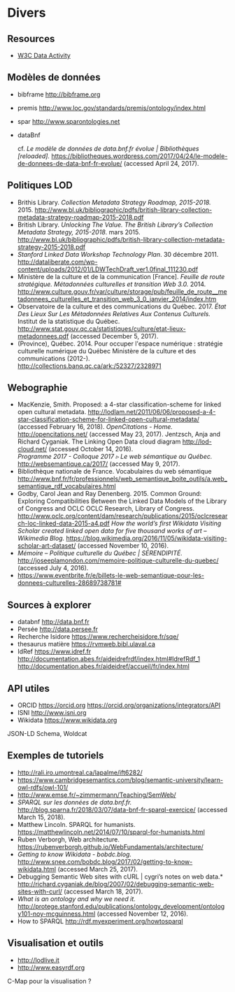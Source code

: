 # Divers

## Resources

- [W3C Data Activity](http://www.w3.org/2013/data/)

## Modèles de données

- bibframe http://bibframe.org

- premis http://www.loc.gov/standards/premis/ontology/index.html

- spar http://www.sparontologies.net

- dataBnf 

  cf. *Le modèle de données de data.bnf.fr évolue | Bibliothèques [reloaded].* https://bibliotheques.wordpress.com/2017/04/24/le-modele-de-donnees-de-data-bnf-fr-evolue/ (accessed April 24, 2017).	

## Politiques LOD

- Brithis Library. *Collection Metadata Strategy Roadmap, 2015-2018.* 2015. http://www.bl.uk/bibliographic/pdfs/british-library-collection-metadata-strategy-roadmap-2015-2018.pdf
- British Library. *Unlocking The Value. The British Library’s Collection Metadata Strategy, 2015-2018*. mars 2015. http://www.bl.uk/bibliographic/pdfs/british-library-collection-metadata-strategy-2015-2018.pdf
- *Stanford Linked Data Workshop Technology Plan*. 30 décembre 2011. http://dataliberate.com/wp-content/uploads/2012/01/LDWTechDraft_ver1.0final_111230.pdf
- Ministère de la culture et de la communication [France]. *Feuille de route stratégique. Métadonnées culturelles et transition Web 3.0.* 2014. http://www.culture.gouv.fr/var/culture/storage/pub/feuille_de_route__metadonnees_culturelles_et_transition_web_3_0_janvier_2014/index.htm
- Observatoire de la culture et des communications du Québec. 2017. *État Des Lieux Sur Les Métadonnées Relatives Aux Contenus Culturels.* Institut de la statistique du Québec. http://www.stat.gouv.qc.ca/statistiques/culture/etat-lieux-metadonnees.pdf (accessed December 5, 2017).
- (Province), Québec. 2014. Pour occuper l'espace numérique : stratégie culturelle numérique du Québec Ministère de la culture et des communications (2012-). http://collections.banq.qc.ca/ark:/52327/2328971

## Webographie

- MacKenzie, Smith. Proposed: a 4-star classification-scheme for linked open cultural metadata. http://lodlam.net/2011/06/06/proposed-a-4-star-classification-scheme-for-linked-open-cultural-metadata/ (accessed February 16, 2018).
	 *OpenCitations - Home.* http://opencitations.net/ (accessed May 23, 2017).	
	 Jentzsch, Anja and Richard Cyganiak. The Linking Open Data cloud diagram http://lod-cloud.net/ (accessed October 14, 2016).	
	 *Programme 2017 - Colloque 2017 ▹ Le web sémantique au Québec.* http://websemantique.ca/2017/ (accessed May 9, 2017).	
- Bibliothèque nationale de France. Vocabulaires du web sémantique http://www.bnf.fr/fr/professionnels/web_semantique_boite_outils/a.web_semantique_rdf_vocabulaires.html
- Godby, Carol Jean and Ray Denenberg. 2015. Common Ground: Exploring Compatibilities Between the Linked Data Models of the Library of Congress and OCLC OCLC Research, Library of Congress. http://www.oclc.org/content/dam/research/publications/2015/oclcresearch-loc-linked-data-2015-a4.pdf
	 *How the world’s first Wikidata Visiting Scholar created linked open data for five thousand works of art – Wikimedia Blog.* https://blog.wikimedia.org/2016/11/05/wikidata-visiting-scholar-art-dataset/ (accessed November 10, 2016).	
- *Mémoire – Politique culturelle du Québec | SÉRENDIPITÉ.* http://joseeplamondon.com/memoire-politique-culturelle-du-quebec/ (accessed July 4, 2016).
- https://www.eventbrite.fr/e/billets-le-web-semantique-pour-les-donnees-culturelles-28689738781#

## Sources à explorer

- databnf http://data.bnf.fr
- Persée http://data.persee.fr
- Recherche Isidore https://www.rechercheisidore.fr/sqe/
- thesaurus matière https://rvmweb.bibl.ulaval.ca
- IdRef https://www.idref.fr
  http://documentation.abes.fr/aideidrefrdf/index.html#IdrefRdf_1 
  http://documentation.abes.fr/aideidref/accueil/fr/index.html

## API utiles

- ORCID https://orcid.org
  https://orcid.org/organizations/integrators/API
- ISNI http://www.isni.org
- Wikidata https://www.wikidata.org

JSON-LD
Schema, Woldcat

## Exemples de tutoriels

- http://rali.iro.umontreal.ca/lapalme/ift6282/
- https://www.cambridgesemantics.com/blog/semantic-university/learn-owl-rdfs/owl-101/
- http://www.emse.fr/~zimmermann/Teaching/SemWeb/
- *SPARQL sur les données de data.bnf.fr.* http://blog.sparna.fr/2018/03/07/data-bnf-fr-sparql-exercice/ (accessed March 15, 2018).
- Matthew Lincoln. SPARQL for humanists. https://matthewlincoln.net/2014/07/10/sparql-for-humanists.html
- Ruben Verborgh, Web architecture. https://rubenverborgh.github.io/WebFundamentals/architecture/
- *Getting to know Wikidata - bobdc.blog.* http://www.snee.com/bobdc.blog/2017/02/getting-to-know-wikidata.html (accessed March 25, 2017).
- Debugging Semantic Web sites with cURL | cygri’s notes on web data.* http://richard.cyganiak.de/blog/2007/02/debugging-semantic-web-sites-with-curl/ (accessed March 18, 2017).
- *What is an ontology and why we need it.* http://protege.stanford.edu/publications/ontology_development/ontology101-noy-mcguinness.html (accessed November 12, 2016).
- How to SPARQL http://rdf.myexperiment.org/howtosparql

## Visualisation et outils

- http://lodlive.it
- http://www.easyrdf.org

C-Map pour la visualisation ?